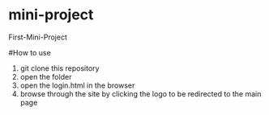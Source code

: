 # mini-project
First-Mini-Project


#How to use

1. git clone this repository
2. open the folder
3. open the login.html in the browser
4. browse through the site by clicking the logo to be redirected to the main page
